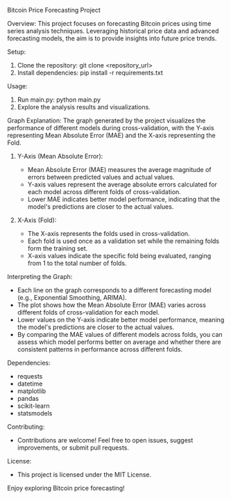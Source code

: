 Bitcoin Price Forecasting Project

Overview:
This project focuses on forecasting Bitcoin prices using time series analysis techniques. Leveraging historical price data and advanced forecasting models, the aim is to provide insights into future price trends.

Setup:
1. Clone the repository: git clone <repository_url>
2. Install dependencies: pip install -r requirements.txt

Usage:
1. Run main.py: python main.py
2. Explore the analysis results and visualizations.

Graph Explanation:
The graph generated by the project visualizes the performance of different models during cross-validation, with the Y-axis representing Mean Absolute Error (MAE) and the X-axis representing the Fold.

1. Y-Axis (Mean Absolute Error):
   - Mean Absolute Error (MAE) measures the average magnitude of errors between predicted values and actual values.
   - Y-axis values represent the average absolute errors calculated for each model across different folds of cross-validation.
   - Lower MAE indicates better model performance, indicating that the model's predictions are closer to the actual values.

2. X-Axis (Fold):
   - The X-axis represents the folds used in cross-validation.
   - Each fold is used once as a validation set while the remaining folds form the training set.
   - X-axis values indicate the specific fold being evaluated, ranging from 1 to the total number of folds.

Interpreting the Graph:
- Each line on the graph corresponds to a different forecasting model (e.g., Exponential Smoothing, ARIMA).
- The plot shows how the Mean Absolute Error (MAE) varies across different folds of cross-validation for each model.
- Lower values on the Y-axis indicate better model performance, meaning the model's predictions are closer to the actual values.
- By comparing the MAE values of different models across folds, you can assess which model performs better on average and whether there are consistent patterns in performance across different folds.

Dependencies:
- requests
- datetime
- matplotlib
- pandas
- scikit-learn
- statsmodels

Contributing:
- Contributions are welcome! Feel free to open issues, suggest improvements, or submit pull requests.

License:
- This project is licensed under the MIT License.

Enjoy exploring Bitcoin price forecasting!
